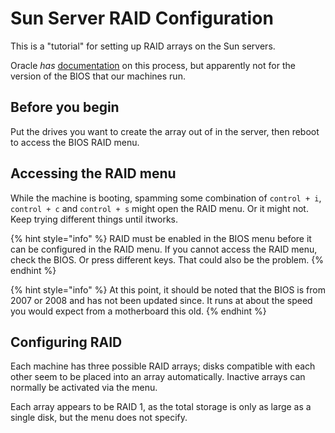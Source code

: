 # Sun Server RAID Configuration

This is a "tutorial" for setting up RAID arrays on the Sun servers.

Oracle _has_ [documentation](https://docs.oracle.com/cd/E19902-01/html/835-0796/wm2wosig.gjxrc.html) on this process, but apparently not for the version of the BIOS that our machines run.

## Before you begin

Put the drives you want to create the array out of in the server, then reboot to access the BIOS RAID menu.

## Accessing the RAID menu

While the machine is booting, spamming some combination of `control + i`, `control + c` and `control + s` might open the RAID menu. Or it might not. Keep trying different things until itworks.

{% hint style="info" %}
RAID must be enabled in the BIOS menu before it can be configured in the RAID menu. If you cannot access the RAID menu, check the BIOS. Or press different keys. That could also be the problem.
{% endhint %}

{% hint style="info" %}
At this point, it should be noted that the BIOS is from 2007 or 2008 and has not been updated since. It runs at about the speed you would expect from a motherboard this old.
{% endhint %}

## Configuring RAID

Each machine has three possible RAID arrays; disks compatible with each other seem to be placed into an array automatically. Inactive arrays can normally be activated via the menu.

Each array appears to be RAID 1, as the total storage is only as large as a single disk, but the menu does not specify.

